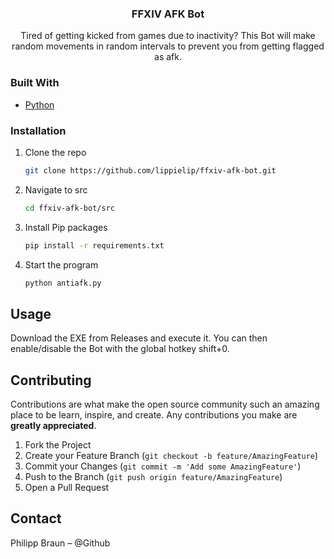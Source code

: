<h3 align="center">FFXIV AFK Bot</h3>

  <p align="center">
   Tired of getting kicked from games due to inactivity? This Bot will make random movements in random intervals to prevent you from getting flagged as afk. 
  </p>
  
### Built With
* [Python](https://www.python.org/)


### Installation

1. Clone the repo
   ```sh
   git clone https://github.com/lippielip/ffxiv-afk-bot.git
   ```
2. Navigate to src
   ```sh
   cd ffxiv-afk-bot/src
   ```
3. Install Pip packages
   ```sh
   pip install -r requirements.txt
   ```
4. Start the program
   ```sh
   python antiafk.py
   ```



<!-- USAGE EXAMPLES -->
## Usage

Download the EXE from Releases and execute it. You can then enable/disable the Bot with the global hotkey shift+0.



<!-- CONTRIBUTING -->
## Contributing

Contributions are what make the open source community such an amazing place to be learn, inspire, and create. Any contributions you make are **greatly appreciated**.

1. Fork the Project
2. Create your Feature Branch (`git checkout -b feature/AmazingFeature`)
3. Commit your Changes (`git commit -m 'Add some AmazingFeature'`)
4. Push to the Branch (`git push origin feature/AmazingFeature`)
5. Open a Pull Request

<!-- CONTACT -->
## Contact

Philipp Braun – @Github
